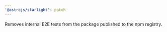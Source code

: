 ```yaml
---
'@astrojs/starlight': patch
---
```


Removes internal E2E tests from the package published to the npm registry.
